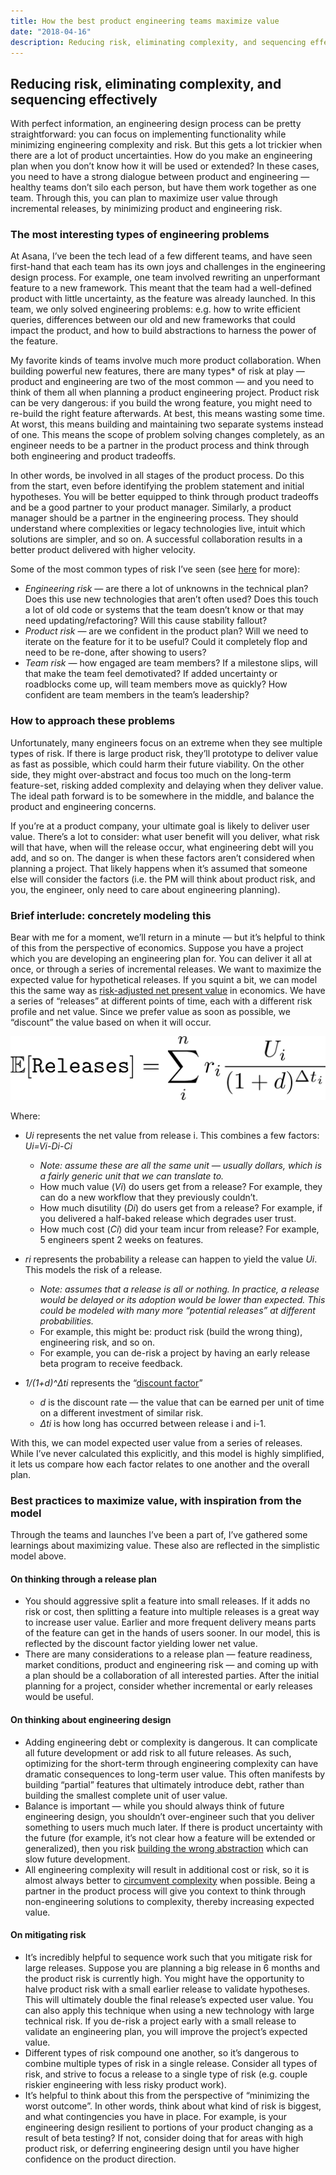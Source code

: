 ```yaml
---
title: How the best product engineering teams maximize value
date: "2018-04-16"
description: Reducing risk, eliminating complexity, and sequencing effectively
---
```


## Reducing risk, eliminating complexity, and sequencing effectively

With perfect information, an engineering design process can be pretty
straightforward: you can focus on implementing functionality while minimizing
engineering complexity and risk. But this gets a lot trickier when there are a
lot of product uncertainties. How do you make an engineering plan when you don’t
know how it will be used or extended? In these cases, you need to have a strong
dialogue between product and engineering — healthy teams don’t silo each person,
but have them work together as one team. Through this, you can plan to maximize
user value through incremental releases, by minimizing product and engineering
risk.

### The most interesting types of engineering problems

At Asana, I’ve been the tech lead of a few different teams, and have seen
first-hand that each team has its own joys and challenges in the engineering
design process. For example, one team involved rewriting an unperformant feature
to a new framework. This meant that the team had a well-defined product with
little uncertainty, as the feature was already launched. In this team, we only
solved engineering problems: e.g. how to write efficient queries, differences
between our old and new frameworks that could impact the product, and how to
build abstractions to harness the power of the feature.

My favorite kinds of teams involve much more product collaboration. When
building powerful new features, there are many types* of risk at play — product
and engineering are two of the most common — and you need to think of them all
when planning a product engineering project. Product risk can be very dangerous:
if you build the wrong feature, you might need to re-build the right feature
afterwards. At best, this means wasting some time. At worst, this means building
and maintaining two separate systems instead of one. This means the scope of
problem solving changes completely, as an engineer needs to be a partner in the
product process and think through both engineering and product tradeoffs.

In other words, be involved in all stages of the product process. Do this from
the start, even before identifying the problem statement and initial hypotheses.
You will be better equipped to think through product tradeoffs and be a good
partner to your product manager. Similarly, a product manager should be a
partner in the engineering process. They should understand where complexities or
legacy technologies live, intuit which solutions are simpler, and so on. A
successful collaboration results in a better product delivered with higher
velocity.

Some of the most common types of risk I’ve seen (see [here](https://www.sciencedirect.com/science/article/pii/S1877705814002203) for more):

- *Engineering risk* — are there a lot of unknowns in the technical plan? Does this
use new technologies that aren’t often used? Does this touch a lot of old code
or systems that the team doesn’t know or that may need updating/refactoring?
Will this cause stability fallout?
- *Product risk* — are we confident in the product plan? Will we need to iterate on
the feature for it to be useful? Could it completely flop and need to be
re-done, after showing to users?
- *Team risk* — how engaged are team members? If a milestone slips, will that make
the team feel demotivated? If added uncertainty or roadblocks come up, will team
members move as quickly? How confident are team members in the team’s
leadership?

### How to approach these problems

Unfortunately, many engineers focus on an extreme when they see multiple types
of risk. If there is large product risk, they’ll prototype to deliver value as
fast as possible, which could harm their future viability. On the other side,
they might over-abstract and focus too much on the long-term feature-set,
risking added complexity and delaying when they deliver value. The ideal path
forward is to be somewhere in the middle, and balance the product and
engineering concerns.

If you’re at a product company, your ultimate goal is likely to deliver user
value. There’s a lot to consider: what user benefit will you deliver, what risk
will that have, when will the release occur, what engineering debt will you add,
and so on. The danger is when these factors aren’t considered when planning a
project. That likely happens when it’s assumed that someone else will consider
the factors (i.e. the PM will think about product risk, and you, the engineer,
only need to care about engineering planning).

### Brief interlude: concretely modeling this

Bear with me for a moment, we’ll return in a minute — but it’s helpful to think
of this from the perspective of economics. Suppose you have a project which you
are developing an engineering plan for. You can deliver it all at once, or
through a series of incremental releases. We want to maximize the expected value
for hypothetical releases. If you squint a bit, we can model this the same way
as [risk-adjusted net present value](https://en.wikipedia.org/wiki/RNPV) in
economics. We have a series of “releases” at different points of time, each with
a different risk profile and net value. Since we prefer value as soon as
possible, we “discount” the value based on when it will occur.

![](./equation.png)

Where:

- *Ui* represents the net value from release i. This combines a few factors:
*Ui=Vi-Di-Ci*
  - *Note: assume these are all the same unit — usually dollars, which is a fairly
generic unit that we can translate to.*
  - How much value (*Vi*) do users get from a release? For example, they can do a
new workflow that they previously couldn’t.
  - How much disutility (*Di*) do users get from a release? For example, if you
delivered a half-baked release which degrades user trust.
  - How much cost (*Ci*) did your team incur from release? For example, 5 engineers
spent 2 weeks on features.

- *ri* represents the probability a release can happen to yield the value *Ui*.
This models the risk of a release.
  - *Note: assumes that a release is all or nothing. In practice, a release would be
delayed or its adoption would be lower than expected. This could be modeled with
many more “potential releases” at different probabilities.*
  - For example, this might be: product risk (build the wrong thing), engineering
risk, and so on.
  - For example, you can de-risk a project by having an early release beta program
to receive feedback.

- *1/(1+d)^Δti* represents the “[discount
factor](https://en.wikipedia.org/wiki/Discounting#Discount_factor)”
  - *d* is the discount rate — the value that can be earned per unit of time on a
different investment of similar risk.
  - *Δti* is how long has occurred between release i and i-1.

With this, we can model expected user value from a series of releases. While
I’ve never calculated this explicitly, and this model is highly simplified, it
lets us compare how each factor relates to one another and the overall plan.

### Best practices to maximize value, with inspiration from the model

Through the teams and launches I’ve been a part of, I’ve gathered some learnings
about maximizing value. These also are reflected in the simplistic model above.

#### On thinking through a release plan

* You should aggressive split a feature into small releases. If it adds no risk or
cost, then splitting a feature into multiple releases is a great way to increase
user value. Earlier and more frequent delivery means parts of the feature can
get in the hands of users sooner. In our model, this is reflected by the
discount factor yielding lower net value.
* There are many considerations to a release plan — feature readiness, market
conditions, product and engineering risk — and coming up with a plan should be a
collaboration of all interested parties. After the initial planning for a
project, consider whether incremental or early releases would be useful.

#### On thinking about engineering design

* Adding engineering debt or complexity is dangerous. It can complicate all future
development or add risk to all future releases. As such, optimizing for the
short-term through engineering complexity can have dramatic consequences to
long-term user value. This often manifests by building “partial” features that
ultimately introduce debt, rather than building the smallest complete unit of
user value.
* Balance is important — while you should always think of future engineering
design, you shouldn’t over-engineer such that you deliver something to users
much much later. If there is product uncertainty with the future (for example,
it’s not clear how a feature will be extended or generalized), then you risk
[building the wrong
abstraction](https://www.sandimetz.com/blog/2016/1/20/the-wrong-abstraction)
which can slow future development.
* All engineering complexity will result in additional cost or risk, so it is
almost always better to [circumvent
complexity](/circumventing-engineering-complexity)
when possible. Being a partner in the product process will give you context to
think through non-engineering solutions to complexity, thereby increasing
expected value.

#### On mitigating risk

* It’s incredibly helpful to sequence work such that you mitigate risk for large
releases. Suppose you are planning a big release in 6 months and the product
risk is currently high. You might have the opportunity to halve product risk
with a small earlier release to validate hypotheses. This will ultimately double
the final release’s expected user value. You can also apply this technique when
using a new technology with large technical risk. If you de-risk a project early
with a small release to validate an engineering plan, you will improve the
project’s expected value.
* Different types of risk compound one another, so it’s dangerous to combine
multiple types of risk in a single release. Consider all types of risk, and
strive to focus a release to a single type of risk (e.g. couple riskier
engineering with less risky product work).
* It’s helpful to think about this from the perspective of “minimizing the worst
outcome”. In other words, think about what kind of risk is biggest, and what
contingencies you have in place. For example, is your engineering design
resilient to portions of your product changing as a result of beta testing? If
not, consider doing that for areas with high product risk, or deferring
engineering design until you have higher confidence on the product direction.
